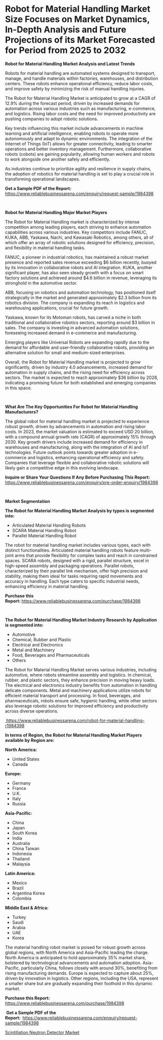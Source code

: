 <p><h1>Robot for Material Handling Market Size Focuses on Market Dynamics, In-Depth Analysis and Future Projections of its Market Forecasted for Period from 2025 to 2032</h1></p><p><strong>Robot for Material Handling Market Analysis and Latest Trends</strong></p>
<p><p>Robots for material handling are automated systems designed to transport, manage, and handle materials within factories, warehouses, and distribution centers. These robots enhance operational efficiency, reduce labor costs, and improve safety by minimizing the risk of manual handling injuries.</p><p>The Robot for Material Handling Market is anticipated to grow at a CAGR of 12.9% during the forecast period, driven by increased demands for automation across various industries such as manufacturing, e-commerce, and logistics. Rising labor costs and the need for improved productivity are pushing companies to adopt robotic solutions.</p><p>Key trends influencing this market include advancements in machine learning and artificial intelligence, enabling robots to operate more autonomously and adapt to dynamic environments. The integration of the Internet of Things (IoT) allows for greater connectivity, leading to smarter operations and better inventory management. Furthermore, collaborative robots (cobots) are gaining popularity, allowing human workers and robots to work alongside one another safely and efficiently.</p><p>As industries continue to prioritize agility and resilience in supply chains, the adoption of robotics for material handling is set to play a crucial role in transforming operational landscapes.</p></p>
<p><strong>Get a Sample PDF of the Report:&nbsp;</strong> <a href="https://www.reliablebusinessarena.com/enquiry/request-sample/1984398?utm_campaign=2518&utm_medium=2&utm_source=Github&utm_content=ia&utm_term=02032025&utm_id=robot-for-material-handling">https://www.reliablebusinessarena.com/enquiry/request-sample/1984398</a></p>
<p>&nbsp;</p>
<p><strong>Robot for Material Handling Major Market Players</strong></p>
<p><p>The Robot for Material Handling market is characterized by intense competition among leading players, each striving to enhance automation capabilities across various industries. Key competitors include FANUC, KUKA, ABB, Yaskawa, Nachi, and Kawasaki Robotics, among others, all of which offer an array of robotic solutions designed for efficiency, precision, and flexibility in material handling tasks.</p><p>FANUC, a pioneer in industrial robotics, has maintained a robust market presence and reported sales revenue exceeding $6 billion recently, buoyed by its innovation in collaborative robots and AI integration. KUKA, another significant player, has also seen steady growth with a focus on smart factory solutions and achieved around $4.6 billion in revenue, leveraging its stronghold in the automotive sector.</p><p>ABB, focusing on robotics and automation technology, has positioned itself strategically in the market and generated approximately $2.3 billion from its robotics division. The company is expanding its reach in logistics and warehousing applications, crucial for future growth.</p><p>Yaskawa, known for its Motoman robots, has carved a niche in both traditional and collaborative robotics sectors, reporting around $3 billion in sales. The company is investing in advanced automation solutions, foreseeing increased demand in e-commerce and manufacturing.</p><p>Emerging players like Universal Robots are expanding rapidly due to the demand for affordable and user-friendly collaborative robots, providing an alternative solution for small and medium-sized enterprises.</p><p>Overall, the Robot for Material Handling market is projected to grow significantly, driven by industry 4.0 advancements, increased demand for automation in supply chains, and the rising need for efficiency across sectors. The market is expected to reach approximately $36 billion by 2028, indicating a promising future for both established and emerging companies in this space.</p></p>
<p>&nbsp;</p>
<p><strong>What Are The Key Opportunities For Robot for Material Handling Manufacturers?</strong></p>
<p><p>The global robot for material handling market is projected to experience robust growth, driven by advancements in automation and rising labor costs. In 2023, the market valuation is estimated to exceed USD 20 billion, with a compound annual growth rate (CAGR) of approximately 15% through 2030. Key growth drivers include increased demand for efficiency in warehouses and manufacturing, along with the integration of AI and IoT technologies. Future outlook points towards greater adoption in e-commerce and logistics, enhancing operational efficiency and safety. Companies that leverage flexible and collaborative robotic solutions will likely gain a competitive edge in this evolving landscape.</p></p>
<p><strong>Inquire or Share Your Questions If Any Before Purchasing This Report:</strong> <a href="https://www.reliablebusinessarena.com/enquiry/pre-order-enquiry/1984398?utm_campaign=2518&utm_medium=2&utm_source=Github&utm_content=ia&utm_term=02032025&utm_id=robot-for-material-handling">https://www.reliablebusinessarena.com/enquiry/pre-order-enquiry/1984398</a></p>
<p>&nbsp;</p>
<p><strong>Market Segmentation</strong></p>
<p><strong>The Robot for Material Handling Market Analysis by types is segmented into:</strong></p>
<p><ul><li>Articulated Material Handling Robots</li><li>SCARA Material Handling Robot</li><li>Parallel Material Handling Robot</li></ul></p>
<p><p>The robot for material handling market includes various types, each with distinct functionalities. Articulated material handling robots feature multi-joint arms that provide flexibility for complex tasks and reach in constrained spaces. SCARA robots, designed with a rigid, parallel structure, excel in high-speed assembly and packaging operations. Parallel robots, characterized by their parallel link mechanism, offer high precision and stability, making them ideal for tasks requiring rapid movements and accuracy in handling. Each type caters to specific industrial needs, enhancing efficiency in material handling.</p></p>
<p><strong>Purchase this Report:&nbsp;</strong><a href="https://www.reliablebusinessarena.com/purchase/1984398?utm_campaign=2518&utm_medium=2&utm_source=Github&utm_content=ia&utm_term=02032025&utm_id=robot-for-material-handling">https://www.reliablebusinessarena.com/purchase/1984398</a></p>
<p>&nbsp;</p>
<p><strong>The Robot for Material Handling Market Industry Research by Application is segmented into:</strong></p>
<p><ul><li>Automotive</li><li>Chemical, Rubber and Plastic</li><li>Electrical and Electronics</li><li>Metal and Machinery</li><li>Food, Beverages and Pharmaceuticals</li><li>Others</li></ul></p>
<p><p>The Robot for Material Handling Market serves various industries, including automotive, where robots streamline assembly and logistics. In chemical, rubber, and plastic sectors, they enhance precision in moving heavy loads. The electrical and electronics industry benefits from automation in handling delicate components. Metal and machinery applications utilize robots for efficient material transport and processing. In food, beverages, and pharmaceuticals, robots ensure safe, hygienic handling, while other sectors also leverage robotic solutions for improved efficiency and productivity across diverse operations.</p></p>
<p><a href="https://www.reliablebusinessarena.com/robot-for-material-handling-r1984398?utm_campaign=2518&utm_medium=2&utm_source=Github&utm_content=ia&utm_term=02032025&utm_id=robot-for-material-handling">&nbsp;https://www.reliablebusinessarena.com/robot-for-material-handling-r1984398</a></p>
<p><strong>In terms of Region, the Robot for Material Handling Market Players available by Region are:</strong></p>
<p>
    <p> <strong> North America: </strong>
        <ul>
            <li>United States</li>
            <li>Canada</li>
        </ul>
        </p> 
    <p> <strong> Europe: </strong>
        <ul>
            <li>Germany</li>
            <li>France</li>
            <li>U.K.</li>
            <li>Italy</li>
            <li>Russia</li>
        </ul>
        </p> 
    <p> <strong> Asia-Pacific: </strong>
        <ul>
            <li>China</li>
            <li>Japan</li>
            <li>South Korea</li>
            <li>India</li>
            <li>Australia</li>
            <li>China Taiwan</li>
            <li>Indonesia</li>
            <li>Thailand</li>
            <li>Malaysia</li>
        </ul>
        </p> 
    <p> <strong> Latin America: </strong>
        <ul>
            <li>Mexico</li>
            <li>Brazil</li>
            <li>Argentina Korea</li>
            <li>Colombia</li>
        </ul>
        </p> 
    <p> <strong> Middle East & Africa: </strong>
        <ul>
            <li>Turkey</li>
            <li>Saudi</li>
            <li>Arabia</li>
            <li>UAE</li>
            <li>Korea</li>
        </ul>
    </p>
    </p>
<p><p>The material handling robot market is poised for robust growth across global regions, with North America and Asia-Pacific leading the charge. North America is anticipated to hold approximately 35% market share, bolstered by technological advancements and automation adoption. Asia-Pacific, particularly China, follows closely with around 30%, benefiting from rising manufacturing demands. Europe is expected to capture about 25%, driven by innovation in logistics. Other regions, including the USA, represent a smaller share but are gradually expanding their foothold in this dynamic market.</p></p>
<p><strong>Purchase this Report: </strong><a href="https://www.reliablebusinessarena.com/purchase/1984398?utm_campaign=2518&utm_medium=2&utm_source=Github&utm_content=ia&utm_term=02032025&utm_id=robot-for-material-handling">https://www.reliablebusinessarena.com/purchase/1984398</a></p>
<p>&nbsp;<strong>Get a Sample PDF of the Report:&nbsp;&nbsp;</strong><a href="https://www.reliablebusinessarena.com/enquiry/request-sample/1984398?utm_campaign=2518&utm_medium=2&utm_source=Github&utm_content=ia&utm_term=02032025&utm_id=robot-for-material-handling">https://www.reliablebusinessarena.com/enquiry/request-sample/1984398</a></p>
<p><strong></strong></p>
<p><p><a href="https://github.com/krinerstormy331/Market-Research-Report-List-1/blob/main/scintillation-neutron-detector-market.md?utm_campaign=2518&utm_medium=2&utm_source=Github&utm_content=ia&utm_term=02032025&utm_id=robot-for-material-handling">Scintillation Neutron Detector Market</a></p></p>